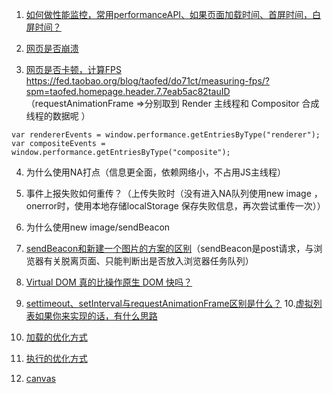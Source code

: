 1. [如何做性能监控，常用performanceAPI、如果页面加载时间、首屏时间，白屏时间？](https://cloud.tencent.com/developer/article/1470150)

2. [网页是否崩溃](https://cloud.tencent.com/developer/article/1549386)

3. [网页是否卡顿，计算FPS](https://zhuanlan.zhihu.com/p/103689254) https://fed.taobao.org/blog/taofed/do71ct/measuring-fps/?spm=taofed.homepage.header.7.7eab5ac82tauID （requestAnimationFrame =>分别取到 Render 主线程和 Compositor 合成线程的数据呢 ）
```
var rendererEvents = window.performance.getEntriesByType("renderer");
var compositeEvents = window.performance.getEntriesByType("composite");
```

4. 为什么使用NA打点（信息更全面，依赖网络小，不占用JS主线程）

5. 事件上报失败如何重传？（上传失败时（没有进入NA队列使用new image ，onerror时，使用本地存储localStorage 保存失败信息，再次尝试重传一次））

6. 为什么使用new image/sendBeacon

7. [sendBeacon和新建一个图片的方案的区别](https://juejin.im/post/5db66c4b6fb9a020386a32be)（sendBeacon是post请求，与浏览器有关脱离页面、只能判断出是否放入浏览器任务队列）

8. [Virtual DOM 真的比操作原生 DOM 快吗？](https://github.com/Advanced-Frontend/Daily-Interview-Question/issues/47)
9. [settimeout、setInterval与requestAnimationFrame区别是什么？](https://www.cnblogs.com/iRidescent-ZONE/archive/2012/07/08/2581157.html)
10.[虚拟列表如果你来实现的话，有什么思路](https://zhuanlan.zhihu.com/p/34585166)

11. [加载的优化方式](https://www.cxymsg.com/guide/load.html#%E9%A6%96%E5%B1%8F%E5%8A%A0%E8%BD%BD)

12. [执行的优化方式](https://www.cxymsg.com/guide/execute.html#%E5%8A%A8%E7%94%BB%E6%80%A7%E8%83%BD%E4%BC%98%E5%8C%96)

13. [canvas](canvas类：https://juejin.im/post/5ba478136fb9a05d151ca173#heading-11)       
